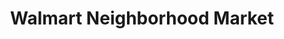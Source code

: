 ---
title: "Walmart Neighborhood Market"
url: /sachse/walmart-neighborhood-market/
shop: supermarket
---